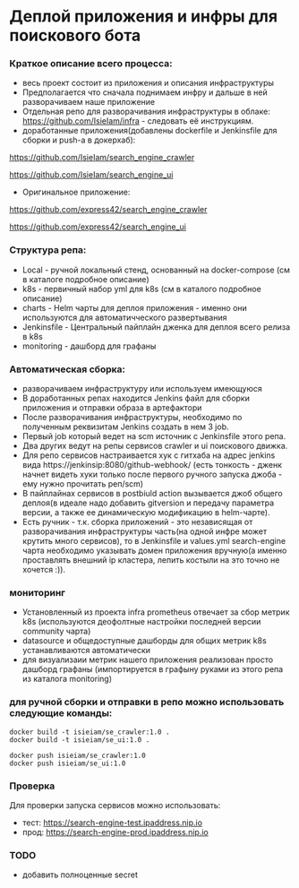 # Деплой приложения и инфры для поискового бота

### Краткое описание всего процесса:
 - весь проект состоит из приложения и описания инфраструктуры
 - Предполагается что сначала поднимаем инфру и дальше в ней разворачиваем наше приложение
 - Отдельная репо для разворачивания инфраструктуры в облаке: https://github.com/IsieIam/infra - следовать её инструкциям.
 - доработанные приложения(добавлены dockerfile и Jenkinsfile для сборки и push-а в докерхаб):

https://github.com/IsieIam/search_engine_crawler

https://github.com/IsieIam/search_engine_ui

 - Оригинальное приложение:

https://github.com/express42/search_engine_crawler

https://github.com/express42/search_engine_ui

### Структура репа:
- Local - ручной локальный стенд, основанный на docker-compose (см в каталоге подробное описание)
- k8s - первичный набор yml для k8s (cм в каталого подробное описание)
- charts - Helm чарты для деплоя приложения - именно они используются для автоматичческого развертывания
- Jenkinsfile - Центральный пайплайн дженка для деплоя всего релиза в k8s
- monitoring - дашборд для графаны

### Автоматическая сборка:
 - разворачиваем инфраструктуру или используем имеющуюся
 - В доработанных репах находится Jenkins файл для сборки приложения и отправки образа в артефактори
 - После разворачивания инфраструктуры, необходимо по полученным реквизитам Jenkins создать в нем 3 job.
 - Первый job который ведет на scm источник с Jenkinsfile этого репа.
 - Два других ведут на репы сервисов crawler и ui поискового движка.
 - Для репо сервисов настраивается хук с гитхаба на адрес jenkins вида https://jenkinsip:8080/github-webhook/ (есть тонкость - дженк начнет видеть хуки только после первого ручного запуска джоба - ему нужно прочитать реп/scm)
 - В пайплайнах сервисов в postbiuld action вызывается джоб общего деплоя(в идеале надо добавить gitversion и передачу параметра версии, а также ее динамическую модификацию в helm-чарте).
 - Есть ручник - т.к. сборка приложений - это независящая от разворачивания инфраструктуры часть(на одной инфре может крутить много сервисов), то в Jenkinsfile и values.yml search-engine чарта необходимо указывать домен приложения вручную(а именно проставлять внешний ip кластера, лепить костыли на это точно не хочется :)).

### мониторинг
 - Установленный из проекта infra prometheus отвечает за сбор метрик k8s (используются деофолтные настройки последней версии community чарта)
 - datasource и общедоступные дашборды для общих метрик k8s устанавливаются автоматически
 - для визуализаии метрик нашего приложения реализован просто дашборд графаны (импортируется в графыну руками из этого репа из каталога monitoring)

###  для ручной сборки и отправки в репо можно использовать следующие команды:
```
docker build -t isieiam/se_crawler:1.0 .
docker build -t isieiam/se_ui:1.0 .

docker push isieiam/se_crawler:1.0
docker push isieiam/se_ui:1.0
```

### Проверка
Для проверки запуска сервисов можно использовать:

- тест: https://search-engine-test.ipaddress.nip.io
- прод: https://search-engine-prod.ipaddress.nip.io

### TODO
 - добавить полноценные secret
